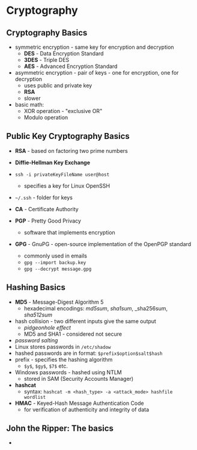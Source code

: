 # Cryptography

## Cryptography Basics

- symmetric encryption - same key for encryption and decryption
	- **DES** - Data Encryption Standard
	- **3DES** - Triple DES
	- **AES** - Advanced Encryption Standard
- asymmetric encryption - pair of keys - one for encryption, one for decryption
	- uses public and private key
	- **RSA**
	- slower
- basic math:
	- XOR operation - "exclusive OR"
	- Modulo operation

## Public Key Cryptography Basics

- **RSA** - based on factoring two prime numbers
- **Diffie-Hellman Key Exchange**

- `ssh -i privateKeyFileName user@host`
	- specifies a key for Linux OpenSSH
- `~/.ssh` - folder for keys
- **CA** - Certificate Authority
- **PGP** - Pretty Good Privacy
	- software that implements encryption
- **GPG** - GnuPG - open-source implementation of the OpenPGP standard
	- commonly used in emails
	- `gpg --import backup.key`
	- `gpg --decrypt message.gpg`

## Hashing Basics

- **MD5** - Message-Digest Algorithm 5
	- hexadecimal encodings: _md5sum_, _sha1sum_, _sha256sum, _sha512sum_
- hash collision - two different inputs give the same output
	- _pidgeonhole effect_
	- MD5 and SHA1 - considered not secure
- _password salting_
- Linux stores passwords in `/etc/shadow`
- hashed passwords are in format: `$prefix$option$salt$hash`
- prefix - specifies the hashing algorithm
	- `$y$`, `$gy$`, `$7$` etc.
- Windows passwords - hashed using NTLM
	- stored in SAM (Security Accounts Manager)
- **hashcat**
	- syntax: `hashcat -m <hash_type> -a <attack_mode> hashfile wordlist`
- **HMAC** - Keyed-Hash Message Authentication Code
	- for verification of authenticity and integrity of data

## John the Ripper: The basics
- 